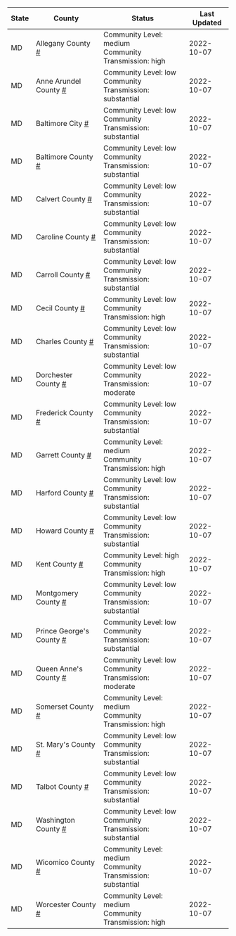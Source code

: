 State | County | Status | Last Updated
--- | --- | --- | --- 
MD | Allegany County <a href="#allegany_county">#</a> | <a name="allegany_county"></a>Community Level: medium<br/>Community Transmission: high | 2022-10-07
MD | Anne Arundel County <a href="#anne_arundel_county">#</a> | <a name="anne_arundel_county"></a>Community Level: low<br/>Community Transmission: substantial | 2022-10-07
MD | Baltimore City <a href="#baltimore_city">#</a> | <a name="baltimore_city"></a>Community Level: low<br/>Community Transmission: substantial | 2022-10-07
MD | Baltimore County <a href="#baltimore_county">#</a> | <a name="baltimore_county"></a>Community Level: low<br/>Community Transmission: substantial | 2022-10-07
MD | Calvert County <a href="#calvert_county">#</a> | <a name="calvert_county"></a>Community Level: low<br/>Community Transmission: substantial | 2022-10-07
MD | Caroline County <a href="#caroline_county">#</a> | <a name="caroline_county"></a>Community Level: low<br/>Community Transmission: substantial | 2022-10-07
MD | Carroll County <a href="#carroll_county">#</a> | <a name="carroll_county"></a>Community Level: low<br/>Community Transmission: substantial | 2022-10-07
MD | Cecil County <a href="#cecil_county">#</a> | <a name="cecil_county"></a>Community Level: low<br/>Community Transmission: high | 2022-10-07
MD | Charles County <a href="#charles_county">#</a> | <a name="charles_county"></a>Community Level: low<br/>Community Transmission: substantial | 2022-10-07
MD | Dorchester County <a href="#dorchester_county">#</a> | <a name="dorchester_county"></a>Community Level: low<br/>Community Transmission: moderate | 2022-10-07
MD | Frederick County <a href="#frederick_county">#</a> | <a name="frederick_county"></a>Community Level: low<br/>Community Transmission: substantial | 2022-10-07
MD | Garrett County <a href="#garrett_county">#</a> | <a name="garrett_county"></a>Community Level: medium<br/>Community Transmission: high | 2022-10-07
MD | Harford County <a href="#harford_county">#</a> | <a name="harford_county"></a>Community Level: low<br/>Community Transmission: substantial | 2022-10-07
MD | Howard County <a href="#howard_county">#</a> | <a name="howard_county"></a>Community Level: low<br/>Community Transmission: substantial | 2022-10-07
MD | Kent County <a href="#kent_county">#</a> | <a name="kent_county"></a>Community Level: high<br/>Community Transmission: high | 2022-10-07
MD | Montgomery County <a href="#montgomery_county">#</a> | <a name="montgomery_county"></a>Community Level: low<br/>Community Transmission: substantial | 2022-10-07
MD | Prince George's County <a href="#prince_george's_county">#</a> | <a name="prince_george's_county"></a>Community Level: low<br/>Community Transmission: substantial | 2022-10-07
MD | Queen Anne's County <a href="#queen_anne's_county">#</a> | <a name="queen_anne's_county"></a>Community Level: low<br/>Community Transmission: moderate | 2022-10-07
MD | Somerset County <a href="#somerset_county">#</a> | <a name="somerset_county"></a>Community Level: medium<br/>Community Transmission: high | 2022-10-07
MD | St. Mary's County <a href="#st._mary's_county">#</a> | <a name="st._mary's_county"></a>Community Level: low<br/>Community Transmission: substantial | 2022-10-07
MD | Talbot County <a href="#talbot_county">#</a> | <a name="talbot_county"></a>Community Level: low<br/>Community Transmission: substantial | 2022-10-07
MD | Washington County <a href="#washington_county">#</a> | <a name="washington_county"></a>Community Level: low<br/>Community Transmission: substantial | 2022-10-07
MD | Wicomico County <a href="#wicomico_county">#</a> | <a name="wicomico_county"></a>Community Level: medium<br/>Community Transmission: substantial | 2022-10-07
MD | Worcester County <a href="#worcester_county">#</a> | <a name="worcester_county"></a>Community Level: medium<br/>Community Transmission: high | 2022-10-07
